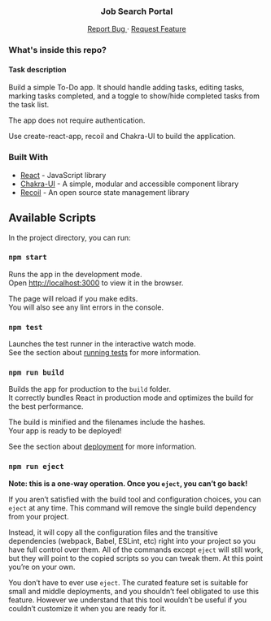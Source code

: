<p align="center">
  <h3 align="center">Job Search Portal</h3>
  <p align="center">
    <a href="https://github.com/ganeshmkharvi/react-recoil-chakra-ui-todo//issues">Report Bug </a>
    ·
    <a href="https://github.com/ganeshmkharvi/react-recoil-chakra-ui-todo//issues"> Request Feature</a>
  </p>
</p>

<!-- ABOUT THE PROJECT -->

### What's inside this repo?

#### Task description

Build a simple To-Do app. It should handle adding tasks, editing tasks, marking tasks completed, and a toggle to show/hide completed tasks from the task list.

The app does not require authentication.

Use create-react-app, recoil and Chakra-UI to build the application.

### Built With

- [React]() - JavaScript library
- [Chakra-UI]() - A simple, modular and accessible component library 
- [Recoil]() - An open source state management library 

## Available Scripts

In the project directory, you can run:

### `npm start`

Runs the app in the development mode.<br /> Open
[http://localhost:3000](http://localhost:3000) to view it in the browser.

The page will reload if you make edits.<br /> You will also see any lint errors
in the console.

### `npm test`

Launches the test runner in the interactive watch mode.<br /> See the section
about
[running tests](https://facebook.github.io/create-react-app/docs/running-tests)
for more information.

### `npm run build`

Builds the app for production to the `build` folder.<br /> It correctly bundles
React in production mode and optimizes the build for the best performance.

The build is minified and the filenames include the hashes.<br /> Your app is
ready to be deployed!

See the section about
[deployment](https://facebook.github.io/create-react-app/docs/deployment) for
more information.

### `npm run eject`

**Note: this is a one-way operation. Once you `eject`, you can’t go back!**

If you aren’t satisfied with the build tool and configuration choices, you can
`eject` at any time. This command will remove the single build dependency from
your project.

Instead, it will copy all the configuration files and the transitive
dependencies (webpack, Babel, ESLint, etc) right into your project so you have
full control over them. All of the commands except `eject` will still work, but
they will point to the copied scripts so you can tweak them. At this point
you’re on your own.

You don’t have to ever use `eject`. The curated feature set is suitable for
small and middle deployments, and you shouldn’t feel obligated to use this
feature. However we understand that this tool wouldn’t be useful if you couldn’t
customize it when you are ready for it.

